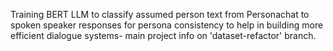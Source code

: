 Training BERT LLM to classify assumed person text from Personachat to spoken speaker responses for persona consistency to help in building more efficient dialogue systems- main project info on 'dataset-refactor' branch.
